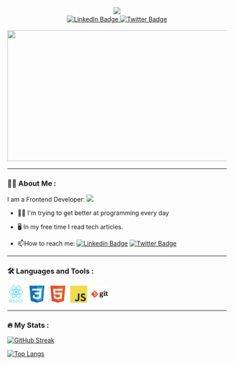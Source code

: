 <!-- #product-preview-card -->
<div id="header" align="center">
  <img src="https://media.giphy.com/media/bGgsc5mWoryfgKBx1u/giphy.gif" width="100"/>
  <div id="badges">
  <a href="https://www.linkedin.com/in/daniil-kalugin">
    <img src="https://img.shields.io/badge/LinkedIn-blue?logo=linkedin&logoColor=white&style=for-the-badge" alt="LinkedIn Badge"/>
  </a>
  <a href="https://twitter.com/BeingMyselfFlow">
    <img src="https://img.shields.io/badge/Twitter-blue?logo=twitter&logoColor=white&style=for-the-badge" alt="Twitter Badge"/>
  </a>
  </div>
  <img src="https://komarev.com/ghpvc/?username=LonelyFirefly&style=flat-square&color=blue" alt=""/>
  <div align="center">
  <img src="https://media.giphy.com/media/cnzou4ydGM7GJZ7VTz/giphy.gif" width="600" height="300"/>
  </div>
</div>

---

### :man_technologist: About Me : 
I am a Frontend Developer: <img src="https://media.giphy.com/media/MdA16VIoXKKxNE8Stk/giphy.gif" width="30">
- :technologist: I'm trying to get better at programming every day

- :desktop_computer: In my free time I read tech articles.

- :mailbox:How to reach me: [![Linkedin Badge](https://img.shields.io/badge/LinkedIn-blue?style=flat&logo=Linkedin&logoColor=white)](https://www.linkedin.com/in/daniil-kalugin) [![Twitter Badge](https://img.shields.io/badge/Twitter-blue?logo=twitter&logoColor=white)](https://twitter.com/BeingMyselfFlow)

---

### :hammer_and_wrench: Languages and Tools :
<div>
  <img src="https://github.com/devicons/devicon/blob/master/icons/react/react-original-wordmark.svg" title="React" alt="React" width="40" height="40"/>&nbsp;
  <img src="https://github.com/devicons/devicon/blob/master/icons/css3/css3-original.svg"  title="CSS3" alt="CSS" width="40" height="40"/>&nbsp;
  <img src="https://github.com/devicons/devicon/blob/master/icons/html5/html5-original.svg" title="HTML5" alt="HTML" width="40" height="40"/>&nbsp;
  <img src="https://github.com/devicons/devicon/blob/master/icons/javascript/javascript-original.svg" title="JavaScript" alt="JavaScript" width="40" height="40"/>&nbsp;
  <img src="https://github.com/devicons/devicon/blob/master/icons/git/git-original-wordmark.svg" title="Git" **alt="Git" width="40" height="40"/>
</div>

---

### :fire: My Stats :
[![GitHub Streak](https://streak-stats.demolab.com?user=LonelyFirefly&theme=highcontrast&border_radius=10)](https://git.io/streak-stats)

[![Top Langs](https://github-readme-stats.vercel.app/api/top-langs/?username=LonelyFirefly&layout=compact&theme=vision-friendly-dark)](https://github.com/anuraghazra/github-readme-stats)
